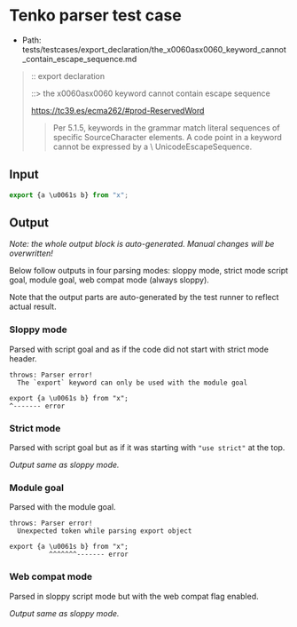 # Tenko parser test case

- Path: tests/testcases/export_declaration/the_x0060asx0060_keyword_cannot_contain_escape_sequence.md

> :: export declaration
>
> ::> the x0060asx0060 keyword cannot contain escape sequence
>
> https://tc39.es/ecma262/#prod-ReservedWord
>
> > Per 5.1.5, keywords in the grammar match literal sequences of specific SourceCharacter elements. A code point in a keyword cannot be expressed by a \ UnicodeEscapeSequence.

## Input

`````js
export {a \u0061s b} from "x";
`````

## Output

_Note: the whole output block is auto-generated. Manual changes will be overwritten!_

Below follow outputs in four parsing modes: sloppy mode, strict mode script goal, module goal, web compat mode (always sloppy).

Note that the output parts are auto-generated by the test runner to reflect actual result.

### Sloppy mode

Parsed with script goal and as if the code did not start with strict mode header.

`````
throws: Parser error!
  The `export` keyword can only be used with the module goal

export {a \u0061s b} from "x";
^------- error
`````

### Strict mode

Parsed with script goal but as if it was starting with `"use strict"` at the top.

_Output same as sloppy mode._

### Module goal

Parsed with the module goal.

`````
throws: Parser error!
  Unexpected token while parsing export object

export {a \u0061s b} from "x";
          ^^^^^^^------- error
`````


### Web compat mode

Parsed in sloppy script mode but with the web compat flag enabled.

_Output same as sloppy mode._

